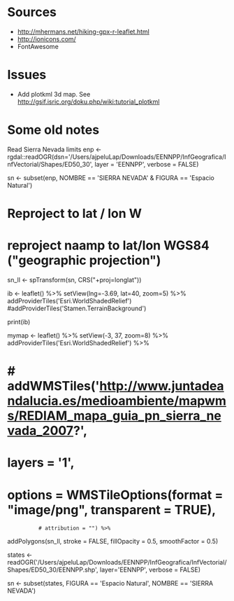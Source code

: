 # Sources

* http://mhermans.net/hiking-gpx-r-leaflet.html 
* http://ionicons.com/
* FontAwesome 


# Issues 
* Add plotkml 3d map. See http://gsif.isric.org/doku.php/wiki:tutorial_plotkml 


# Some old notes 


Read Sierra Nevada limits
enp <- rgdal::readOGR(dsn='/Users/ajpeluLap/Downloads/EENNPP/InfGeografica/InfVectorial/Shapes/ED50_30', 
                      layer = 'EENNPP', verbose = FALSE)

sn <- subset(enp, NOMBRE == 'SIERRA NEVADA' & FIGURA == 'Espacio Natural')

# Reproject to lat / lon W
# reproject naamp to lat/lon WGS84 ("geographic projection")
sn_ll <- spTransform(sn, CRS("+proj=longlat"))


ib <- leaflet() %>% 
  setView(lng=-3.69, lat=40, zoom=5) %>%
  addProviderTiles('Esri.WorldShadedRelief')
  #addProviderTiles('Stamen.TerrainBackground')

print(ib)
    

mymap <- leaflet() %>% 
  setView(-3, 37, zoom=8) %>% 
 addProviderTiles('Esri.WorldShadedRelief') %>%
#   # addWMSTiles('http://www.juntadeandalucia.es/medioambiente/mapwms/REDIAM_mapa_guia_pn_sierra_nevada_2007?',
#               layers = '1',
#               options = WMSTileOptions(format = "image/png", transparent = TRUE),
              # attribution = "") %>%
  addPolygons(sn_ll, stroke = FALSE, fillOpacity = 0.5, smoothFactor = 0.5)
    
    


states <- readOGR('/Users/ajpeluLap/Downloads/EENNPP/InfGeografica/InfVectorial/Shapes/ED50_30/EENNPP.shp', 
                  layer='EENNPP', verbose = FALSE)

sn <- subset(states, FIGURA == 'Espacio Natural', NOMBRE == 'SIERRA NEVADA')


